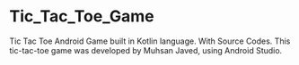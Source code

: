 # Tic_Tac_Toe_Game
Tic Tac Toe  Android Game built in Kotlin language. With Source Codes. This tic-tac-toe game was developed by Muhsan Javed, using Android Studio.
